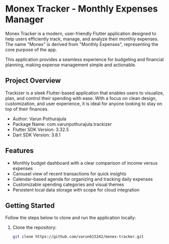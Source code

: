 # Monex Tracker - Monthly Expenses Manager

Monex Tracker is a modern, user-friendly Flutter application designed to help users efficiently track, manage, and analyze their monthly expenses. The name "Monex" is derived from "Monthly Expenses", representing the core purpose of the app.

This application provides a seamless experience for budgeting and financial planning, making expense management simple and actionable.

## Project Overview

Trackizer is a sleek Flutter-based application that enables users to visualize, plan, and control their spending with ease. With a focus on clean design, customization, and user experience, it is ideal for anyone looking to stay on top of their finances.

- Author: Varun Pothurajula  
- Package Name: com.varunpothurajula.trackizer  
- Flutter SDK Version: 3.32.5  
- Dart SDK Version: 3.8.1

## Features

- Monthly budget dashboard with a clear comparison of income versus expenses  
- Carousel view of recent transactions for quick insights  
- Calendar-based agenda for organizing and tracking daily expenses  
- Customizable spending categories and visual themes  
- Persistent local data storage with scope for cloud integration  

## Getting Started

Follow the steps below to clone and run the application locally:

1. Clone the repository:
   ```bash
   git clone https://github.com/varun615242/monex-tracker.git